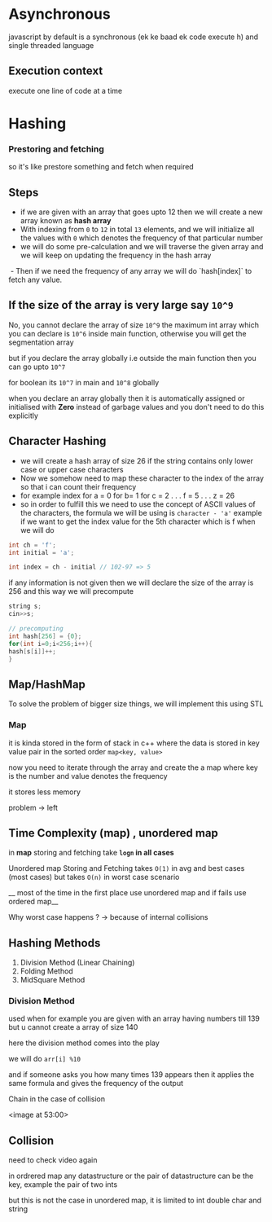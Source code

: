 # Asynchronous 
javascript by default is a 
synchronous (ek ke baad ek code execute h) and single threaded language 

## Execution context 
execute one line of code at a time


# Hashing
### Prestoring and fetching

so it's like prestore something and fetch when required

## Steps
- if we are given with an array that goes upto 12 then we will create a new array known as __hash array__
- With indexing from `0` to `12` in total `13` elements, and we will initialize all the values with `0` which denotes the frequency of that particular number
- we will do some pre-calculation and we will traverse the given array and we will keep on updating the frequency in the hash array
<image>
- Then if we need the frequency of any array we will do `hash[index]` to fetch any value.

## If the size of the array is very large say `10^9`
No, you cannot declare the array of size `10^9`  the maximum int array which you can declare is `10^6` inside main function, otherwise you will get the segmentation array

but if you declare the array globally i.e outside the main function then you can go upto `10^7` 

for boolean its `10^7` in main and `10^8` globally

when you declare an array globally then it is automatically assigned or initialised with __Zero__ instead of garbage values and you don't need to do this explicitly



## Character Hashing
- we will create a hash array of size 26 if the string contains only lower case or upper case characters 
- Now we somehow need to map these character to the index of the array so that i can count their frequency
- for example index for a = 0 for b= 1 for c = 2 . . . f = 5 . . . z = 26
- so in order to fulfill this we need to use the concept of ASCII values of the characters, the formula we will be using is
`
character - 'a'
`
example if we want to get the index value for the 5th character which is f when we will do
```cpp
int ch = 'f';
int initial = 'a';

int index = ch - initial // 102-97 => 5
```

if any information is not given then we will declare the size of the array is 256 and this way we will precompute

```cpp
string s;
cin>>s;

// precomputing
int hash[256] = {0};
for(int i=0;i<256;i++){
hash[s[i]]++;
}
```
## Map/HashMap
To solve the problem of bigger size things, we will implement this using STL

### Map
it is kinda stored in the form of stack in c++ 
where the data is stored in key value pair in the sorted order
`map<key, value>`

now you need to iterate through the array and create the a map where key is the number and value denotes the frequency

it stores less memory
<image>

problem -> left

## Time Complexity (map) , unordered map
in __map__
storing and fetching take __`logn` in all cases__


Unordered map
Storing and Fetching 
takes `O(1)` in avg and best cases (most cases) but takes `O(n)` in worst case scenario

__ most of the time in the first place use unordered map and if fails use ordered map__

Why worst case happens ? -> because of internal collisions

## Hashing Methods
1. Division Method (Linear Chaining)
2. Folding Method
3. MidSquare Method

### Division Method
used when for example you are given with an array having numbers till 139 but u cannot create a array of size 140

here the division method comes into the play

we will do `arr[i] %10`

and if someone asks you how many times 139 appears then it applies the same formula and gives the frequency of the output

Chain in the case of collision


<image at 53:00>

## Collision
need to check video again

in ordrered map any datastructure or the pair of datastructure can be the key, example the pair of two ints

but this is not the case in unordered map, it is limited to int double char and string